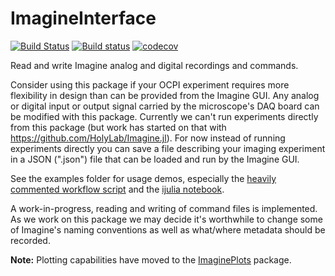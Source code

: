 # ImagineInterface
[![Build Status](https://travis-ci.org/HolyLab/ImagineInterface.svg?branch=master)](https://travis-ci.org/HolyLab/ImagineInterface)
[![Build status](https://ci.appveyor.com/api/projects/status/obywii010u9stx5f/branch/master?svg=true)](https://ci.appveyor.com/project/Cody-G/imagineinterface/branch/master)
[![codecov](https://codecov.io/gh/HolyLab/ImagineInterface/branch/master/graph/badge.svg)](https://codecov.io/gh/HolyLab/ImagineInterface)

Read and write Imagine analog and digital recordings and commands.

Consider using this package if your OCPI experiment requires more flexibility in design than can be provided from the Imagine GUI.  Any analog or digital input or output signal carried by the microscope's DAQ board can be modified with this package.  Currently we can't run experiments directly from this package (but work has started on that with https://github.com/HolyLab/Imagine.jl).  For now instead of running experiments directly you can save a file describing your imaging experiment in a JSON (".json") file that can be loaded and run by the Imagine GUI.

See the examples folder for usage demos, especially the [heavily commented workflow script](https://github.com/HolyLab/ImagineInterface/blob/master/examples/workflow.jl) and the [ijulia notebook](https://github.com/HolyLab/ImagineInterface/blob/master/examples/presentation.ipynb).

A work-in-progress, reading and writing of command files is implemented.  As we work on this package we may decide it's worthwhile to change some of Imagine's naming conventions as well as what/where metadata should be recorded.

**Note:** Plotting capabilities have moved to the [ImaginePlots](https://github.com/HolyLab/ImaginePlots) package.
